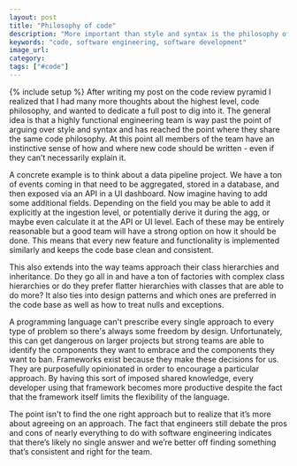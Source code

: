 ```yaml
---
layout: post
title: "Philosophy of code"
description: "More important than style and syntax is the philosophy of code. Strong teams have a shared understanding and it makes them more productive."
keywords: "code, software engineering, software development"
image_url:
category:
tags: ["#code"]
---
```

{% include setup %}
After writing my post on the code review pyramid I realized that I had many more thoughts about the highest level, code philosophy, and wanted to dedicate a full post to dig into it. The general idea is that a highly functional engineering team is way past the point of arguing over style and syntax and has reached the point where they share the same code philosophy. At this point all members of the team have an instinctive sense of how and where new code should be written - even if they can’t necessarily explain it.

A concrete example is to think about a data pipeline project. We have a ton of events coming in that need to be aggregated, stored in a database, and then exposed via an API in a UI dashboard. Now imagine having to add some additional fields. Depending on the field you may be able to add it explicitly at the ingestion level, or potentially derive it during the agg, or maybe even calculate it at the API or UI level. Each of these may be entirely reasonable but a good team will have a strong option on how it should be done. This means that every new feature and functionality is implemented similarly and keeps the code base clean and consistent.

This also extends into the way teams approach their class hierarchies and inheritance. Do they go all in and have a ton of factories with complex class hierarchies or do they prefer flatter hierarchies with classes that are able to do more? It also ties into design patterns and which ones are preferred in the code base as well as how to treat nulls and exceptions.

A programming language can't prescribe every single approach to every type of problem so there's always some freedom by design. Unfortunately, this can get dangerous on larger projects but strong teams are able to identify the components they want to embrace and the components they want to ban. Frameworks exist because they make these decisions for us. They are purposefully opinionated in order to encourage a particular approach. By having this sort of imposed shared knowledge, every developer using that framework becomes more productive despite the fact that the framework itself limits the flexibility of the language.

The point isn't to find the one right approach but to realize that it’s more about agreeing on an approach. The fact that engineers still debate the pros and cons of nearly everything to do with software engineering indicates that there’s likely no single answer and we’re better off finding something that’s consistent and right for the team.
